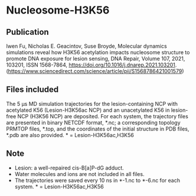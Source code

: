 # Nucleosome-H3K56 
## Publication 
Iwen Fu, Nicholas E. Geacintov, Suse Broyde,
Molecular dynamics simulations reveal how H3K56 acetylation impacts nucleosome structure to promote DNA exposure for lesion sensing,
DNA Repair,
Volume 107,
2021,
103201,
ISSN 1568-7864,
https://doi.org/10.1016/j.dnarep.2021.103201.
(https://www.sciencedirect.com/science/article/pii/S1568786421001579)

## Files included
The 5 µs MD simulation trajectories for the lesion-containing NCP with acetylated K56 (Lesion-H3K56ac NCP) and an unacetylated K56 in lesion-free NCP (H3K56 NCP) are deposited.
For each system, the trajectory files are presented in binary NETCDF format, *.nc; 
a corresponding topology PRMTOP files, *.top, and the coordinates of the initial structure in PDB files, *.pdb
are also provided. * = Lesion-H3K56ac,H3K56

## Note 
* Lesion: a well-repaired cis-B[a]P-dG adduct.
* Water molecules and ions are not included in all files. 
* The trajectories were saved every 10 ns in *-1.nc to *-6.nc for each system.  * = Lesion-H3K56ac,H3K56
